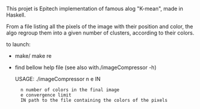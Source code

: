 This projet is Epitech implementation of famous alog "K-mean", made in Haskell.

From a file listing all the pixels of the image with their position and color, the algo regroup them into a given number
of clusters, according to their colors.

to launch:

- make/ make re
- find bellow help file (see also with./imageCompressor -h)


	USAGE: ./imageCompressor n e IN

		n number of colors in the final image
		e convergence limit
		IN path to the file containing the colors of the pixels
